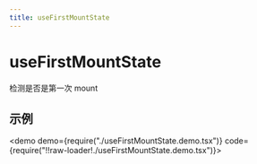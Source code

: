 ```yaml
---
title: useFirstMountState
---
```


# useFirstMountState

检测是否是第一次 mount

## 示例

<demo demo={require("./useFirstMountState.demo.tsx")} code={require("!!raw-loader!./useFirstMountState.demo.tsx")}></demo>
